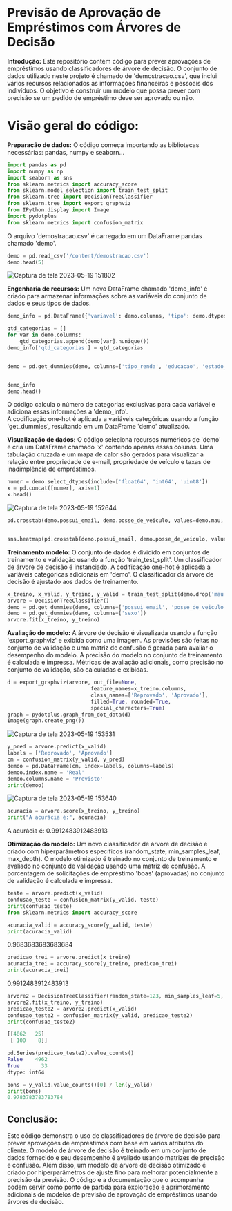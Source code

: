 # Previsão de Aprovação de Empréstimos com Árvores de Decisão
**Introdução:** Este repositório contém código para prever aprovações de empréstimos usando classificadores de árvore de decisão. O conjunto de dados utilizado neste projeto é chamado de 'demostracao.csv', que inclui vários recursos relacionados às informações financeiras e pessoais dos indivíduos. O objetivo é construir um modelo que possa prever com precisão se um pedido de empréstimo deve ser aprovado ou não.

# Visão geral do código:
**Preparação de dados:** 
O código começa importando as bibliotecas necessárias: pandas, numpy e seaborn...
```python
import pandas as pd
import numpy as np
import seaborn as sns
from sklearn.metrics import accuracy_score
from sklearn.model_selection import train_test_split
from sklearn.tree import DecisionTreeClassifier
from sklearn.tree import export_graphviz
from IPython.display import Image
import pydotplus
from sklearn.metrics import confusion_matrix
```

O arquivo 'demostracao.csv' é carregado em um DataFrame pandas chamado 'demo'.
```python
demo = pd.read_csv('/content/demostracao.csv')
demo.head(5)
```
![Captura de tela 2023-05-19 151802](https://github.com/TKlebis/Credito-Bancario/assets/130613291/96f0fb19-85e1-4dfb-acae-538ab35d54a6)

**Engenharia de recursos:** Um novo DataFrame chamado 'demo_info' é criado para armazenar informações sobre as variáveis ​​do conjunto de dados e seus tipos de dados.

```python
demo_info = pd.DataFrame({'variavel': demo.columns, 'tipo': demo.dtypes})

qtd_categorias = []
for var in demo.columns:
    qtd_categorias.append(demo[var].nunique())
demo_info['qtd_categorias'] = qtd_categorias


demo = pd.get_dummies(demo, columns=['tipo_renda', 'educacao', 'estado_civil', 'tipo_residencia'])


demo_info
demo.head()
```
O código calcula o número de categorias exclusivas para cada variável e adiciona essas informações a 'demo_info'.<br>
A codificação one-hot é aplicada a variáveis ​​categóricas usando a função 'get_dummies', resultando em um DataFrame 'demo' atualizado.

**Visualização de dados:** O código seleciona recursos numéricos de 'demo' e cria um DataFrame chamado 'x' contendo apenas essas colunas.
Uma tabulação cruzada e um mapa de calor são gerados para visualizar a relação entre propriedade de e-mail, propriedade de veículo e taxas de inadimplência de empréstimos.

```python
numer = demo.select_dtypes(include=['float64', 'int64', 'uint8'])
x = pd.concat([numer], axis=1)
x.head()
```
![Captura de tela 2023-05-19 152644](https://github.com/TKlebis/Credito-Bancario/assets/130613291/61a64c7a-5084-4f95-a12c-03ae52a5818e)

```python
pd.crosstab(demo.possui_email, demo.posse_de_veiculo, values=demo.mau, aggfunc=np.mean)


sns.heatmap(pd.crosstab(demo.possui_email, demo.posse_de_veiculo, values=demo.mau, aggfunc=np.mean), annot=True, cmap='Blues')
```

**Treinamento modelo:** O conjunto de dados é dividido em conjuntos de treinamento e validação usando a função 'train_test_split'.
Um classificador de árvore de decisão é instanciado.
A codificação one-hot é aplicada a variáveis ​​categóricas adicionais em 'demo'.
O classificador da árvore de decisão é ajustado aos dados de treinamento.

```python 
x_treino, x_valid, y_treino, y_valid = train_test_split(demo.drop('mau', axis=1), demo['mau'], test_size=0.3, random_state=42)
arvore = DecisionTreeClassifier()
demo = pd.get_dummies(demo, columns=['possui_email', 'posse_de_veiculo', 'posse_de_imovel'])
demo = pd.get_dummies(demo, columns=['sexo'])
arvore.fit(x_treino, y_treino)
```
**Avaliação do modelo:** A árvore de decisão é visualizada usando a função 'export_graphviz' e exibida como uma imagem.
As previsões são feitas no conjunto de validação e uma matriz de confusão é gerada para avaliar o desempenho do modelo.
A precisão do modelo no conjunto de treinamento é calculada e impressa.
Métricas de avaliação adicionais, como precisão no conjunto de validação, são calculadas e exibidas.

```python
d = export_graphviz(arvore, out_file=None,
                           feature_names=x_treino.columns,
                           class_names=['Reprovado', 'Aprovado'],
                           filled=True, rounded=True,
                           special_characters=True)
graph = pydotplus.graph_from_dot_data(d)
Image(graph.create_png())
```
![Captura de tela 2023-05-19 153531](https://github.com/TKlebis/Credito-Bancario/assets/130613291/9faa6551-309f-41b1-9f0a-3015730296f4)

```python
y_pred = arvore.predict(x_valid)
labels = ['Reprovado', 'Aprovado']
cm = confusion_matrix(y_valid, y_pred)
demoo = pd.DataFrame(cm, index=labels, columns=labels)
demoo.index.name = 'Real'
demoo.columns.name = 'Previsto'
print(demoo)
```
![Captura de tela 2023-05-19 153640](https://github.com/TKlebis/Credito-Bancario/assets/130613291/d4f0f996-699a-4187-8d25-438b6d6e1489)

```python
acuracia = arvore.score(x_treino, y_treino)
print("A acurácia é:", acuracia)
```
A acurácia é: 0.9912483912483913

**Otimização do modelo:** Um novo classificador de árvore de decisão é criado com hiperparâmetros específicos (random_state, min_samples_leaf, max_depth).
O modelo otimizado é treinado no conjunto de treinamento e avaliado no conjunto de validação usando uma matriz de confusão.
A porcentagem de solicitações de empréstimo 'boas' (aprovadas) no conjunto de validação é calculada e impressa.

```python
teste = arvore.predict(x_valid)
confusao_teste = confusion_matrix(y_valid, teste)
print(confusao_teste)
from sklearn.metrics import accuracy_score

acuracia_valid = accuracy_score(y_valid, teste)
print(acuracia_valid)
```
0.9683683683683684

```python
predicao_trei = arvore.predict(x_treino)
acuracia_trei = accuracy_score(y_treino, predicao_trei)
print(acuracia_trei)
```
0.9912483912483913

```python
arvore2 = DecisionTreeClassifier(random_state=123, min_samples_leaf=5, max_depth=10)
arvore2.fit(x_treino, y_treino)
predicao_teste2 = arvore2.predict(x_valid)
confusao_teste2 = confusion_matrix(y_valid, predicao_teste2)
print(confusao_teste2)

[[4862   25]
 [ 100    8]]

pd.Series(predicao_teste2).value_counts()
False    4962
True       33
dtype: int64

bons = y_valid.value_counts()[0] / len(y_valid)
print(bons)
0.9783783783783784
```

## Conclusão: 

Este código demonstra o uso de classificadores de árvore de decisão para prever aprovações de empréstimos com base em vários atributos do cliente. O modelo de árvore de decisão é treinado em um conjunto de dados fornecido e seu desempenho é avaliado usando matrizes de precisão e confusão. Além disso, um modelo de árvore de decisão otimizado é criado por hiperparâmetros de ajuste fino para melhorar potencialmente a precisão da previsão. O código e a documentação que o acompanha podem servir como ponto de partida para exploração e aprimoramento adicionais de modelos de previsão de aprovação de empréstimos usando árvores de decisão.



